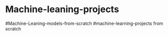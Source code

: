 # Machine-leaning-projects
#Machine-Leaning-models-from-scratch
#machine-learning-projects from scratch
